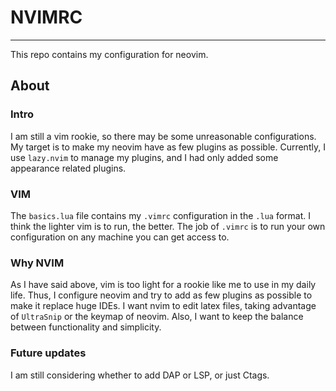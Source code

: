 # NVIMRC
---
This repo contains my configuration for neovim.

## About
### Intro
I am still a vim rookie, so there may be some unreasonable configurations. My target is to make my neovim have as few plugins as possible. Currently, I use `lazy.nvim` to manage my plugins, and I had only added some appearance related plugins.

### VIM
The `basics.lua` file contains my `.vimrc` configuration in the `.lua` format. I think the lighter vim is to run, the better. The job of `.vimrc` is to run your own configuration on any machine you can get access to.

### Why NVIM
As I have said above, vim is too light for a rookie like me to use in my daily life. Thus, I configure neovim and try to add as few plugins as possible to make it replace huge IDEs. I want nvim to edit latex files, taking advantage of `UltraSnip` or the keymap of neovim. Also, I want to keep the balance between functionality and simplicity.

### Future updates
I am still considering whether to add DAP or LSP, or just Ctags.
